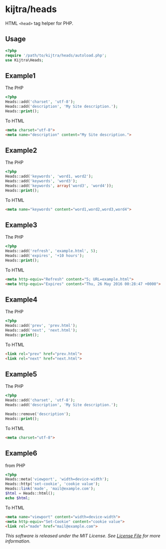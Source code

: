 # kijtra/heads

HTML `<head>` tag helper for PHP.


## Usage

```php
<?php
require '/path/to/kijtra/heads/autoload.php';
use Kijtra\Heads;
```


## Example1

The PHP

```php
<?php
Heads::add('charset', 'utf-8');
Heads::add('description', 'My Site description.');
Heads::print();
```

To HTML

```html
<meta charset="utf-8">
<meta name="description" content="My Site description.">
```

## Example2

The PHP

```php
<?php
Heads::add('keywords', 'word1, word2');
Heads::add('keywords', 'word3');
Heads::add('keywords', array('word3', 'word4'));
Heads::print();
```

To HTML

```html
<meta name="keywords" content="word1,word2,word3,word4">
```

## Example3

The PHP

```php
<?php
Heads::add('refresh', 'example.html', 5);
Heads::add('expires', '+10 hours');
Heads::print();
```

To HTML

```html
<meta http-equiv="Refresh" content="5; URL=example.html">
<meta http-equiv="Expires" content="Thu, 26 May 2016 00:28:47 +0000">
```

## Example4

The PHP

```php
<?php
Heads::add('prev', 'prev.html');
Heads::add('next', 'next.html');
Heads::print();
```

To HTML

```html
<link rel="prev" href="prev.html">
<link rel="next" href="next.html">
```

## Example5

The PHP

```php
<?php
Heads::add('charset', 'utf-8');
Heads::add('description', 'My Site description.');

Heads::remove('description');
Heads::print();
```

To HTML

```html
<meta charset="utf-8">
```

## Example6

from PHP

```php
<?php
Heads::meta('viewport', 'width=device-width');
Heads::http('set-cookie', 'cookie value');
Heads::link('made', 'mail@example.com');
$html = Heads::html();
echo $html;
```

To HTML

```html
<meta name="viewport" content="width=device-width">
<meta http-equiv="Set-Cookie" content="cookie value">
<link rel="made" href="mail@example.com">
```


_This software is released under the MIT License. See [License File](LICENSE.md) for more information._
